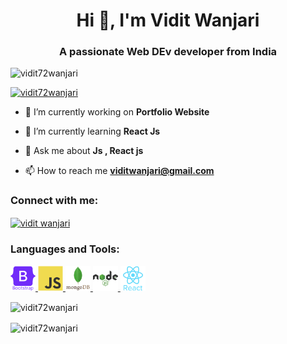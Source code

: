 <h1 align="center">Hi 👋, I'm Vidit Wanjari</h1>
<h3 align="center">A passionate Web DEv developer from India</h3>

<p align="left"> <img src="https://komarev.com/ghpvc/?username=vidit72wanjari&label=Profile%20views&color=0e75b6&style=flat" alt="vidit72wanjari" /> </p>

<p align="left"> <a href="https://github.com/ryo-ma/github-profile-trophy"><img src="https://github-profile-trophy.vercel.app/?username=vidit72wanjari" alt="vidit72wanjari" /></a> </p>

- 🔭 I’m currently working on **Portfolio Website**

- 🌱 I’m currently learning **React Js**

- 💬 Ask me about **Js , React js**

- 📫 How to reach me **viditwanjari@gmail.com**

<h3 align="left">Connect with me:</h3>
<p align="left">
<a href="https://linkedin.com/in/vidit wanjari" target="blank"><img align="center" src="https://raw.githubusercontent.com/rahuldkjain/github-profile-readme-generator/master/src/images/icons/Social/linked-in-alt.svg" alt="vidit wanjari" height="30" width="40" /></a>
</p>

<h3 align="left">Languages and Tools:</h3>
<p align="left"> <a href="https://getbootstrap.com" target="_blank" rel="noreferrer"> <img src="https://raw.githubusercontent.com/devicons/devicon/master/icons/bootstrap/bootstrap-plain-wordmark.svg" alt="bootstrap" width="40" height="40"/> </a> <a href="https://developer.mozilla.org/en-US/docs/Web/JavaScript" target="_blank" rel="noreferrer"> <img src="https://raw.githubusercontent.com/devicons/devicon/master/icons/javascript/javascript-original.svg" alt="javascript" width="40" height="40"/> </a> <a href="https://www.mongodb.com/" target="_blank" rel="noreferrer"> <img src="https://raw.githubusercontent.com/devicons/devicon/master/icons/mongodb/mongodb-original-wordmark.svg" alt="mongodb" width="40" height="40"/> </a> <a href="https://nodejs.org" target="_blank" rel="noreferrer"> <img src="https://raw.githubusercontent.com/devicons/devicon/master/icons/nodejs/nodejs-original-wordmark.svg" alt="nodejs" width="40" height="40"/> </a> <a href="https://reactjs.org/" target="_blank" rel="noreferrer"> <img src="https://raw.githubusercontent.com/devicons/devicon/master/icons/react/react-original-wordmark.svg" alt="react" width="40" height="40"/> </a> </p>

<p><img align="center" src="https://github-readme-stats.vercel.app/api/top-langs?username=vidit72wanjari&show_icons=true&locale=en&layout=compact" alt="vidit72wanjari" /></p>

<p><img align="center" src="https://github-readme-streak-stats.herokuapp.com/?user=vidit72wanjari&" alt="vidit72wanjari" /></p>

